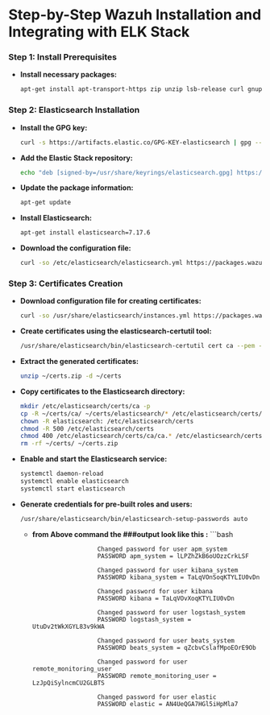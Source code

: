 # Step-by-Step Wazuh Installation and Integrating with ELK Stack


### Step 1: Install Prerequisites

   - **Install necessary packages:**
      ```bash
      apt-get install apt-transport-https zip unzip lsb-release curl gnupg
      ```
### Step 2: Elasticsearch Installation


   - **Install the GPG key:**

      ```bash
      curl -s https://artifacts.elastic.co/GPG-KEY-elasticsearch | gpg --no-default-keyring --keyring gnupg-ring:/usr/share/keyrings/elasticsearch.gpg --import && chmod 644 /usr/share/keyrings/elasticsearch.gpg
      ```
   - **Add the Elastic Stack repository:**
   
      ```bash
      echo "deb [signed-by=/usr/share/keyrings/elasticsearch.gpg] https://artifacts.elastic.co/packages/7.x/apt stable main" | tee /etc/apt/sources.list.d/elastic-7.x.list
      ```

   - **Update the package information:**

      ```bash
      apt-get update
      ```

      
   - **Install Elasticsearch:**

      ```bash
      apt-get install elasticsearch=7.17.6
      ```
   - **Download the configuration file:**

      ```bash
      curl -so /etc/elasticsearch/elasticsearch.yml https://packages.wazuh.com/4.3/tpl/elastic-basic/elasticsearch_all_in_one.yml
      ```

### Step 3: Certificates Creation

 - **Download configuration file for creating certificates:**

      ```bash
      curl -so /usr/share/elasticsearch/instances.yml https://packages.wazuh.com/4.3/tpl/elastic-basic/instances_aio.yml
      ```

 - **Create certificates using the elasticsearch-certutil tool:**
      ```bash
      /usr/share/elasticsearch/bin/elasticsearch-certutil cert ca --pem --in instances.yml --keep-ca-key --out ~/certs.zip
      ```


 - **Extract the generated certificates:**
      ```bash
      unzip ~/certs.zip -d ~/certs
      ```

 - **Copy certificates to the Elasticsearch directory:**
      ```bash
      mkdir /etc/elasticsearch/certs/ca -p
      cp -R ~/certs/ca/ ~/certs/elasticsearch/* /etc/elasticsearch/certs/
      chown -R elasticsearch: /etc/elasticsearch/certs
      chmod -R 500 /etc/elasticsearch/certs
      chmod 400 /etc/elasticsearch/certs/ca/ca.* /etc/elasticsearch/certs/elasticsearch.*
      rm -rf ~/certs/ ~/certs.zip
      ```


 - **Enable and start the Elasticsearch service:**
      ```bash
      systemctl daemon-reload
      systemctl enable elasticsearch
      systemctl start elasticsearch
      ```


 - **Generate credentials for pre-built roles and users:**
      ```bash
      /usr/share/elasticsearch/bin/elasticsearch-setup-passwords auto
      ```

      - **from Above command the ###output look like this :**
            ```bash
     
                              Changed password for user apm_system
                              PASSWORD apm_system = lLPZhZkB6oUOzzCrkLSF
                              
                              Changed password for user kibana_system
                              PASSWORD kibana_system = TaLqVOnSoqKTYLIU0vDn
                              
                              Changed password for user kibana
                              PASSWORD kibana = TaLqVOvXoqKTYLIU0vDn
                              
                              Changed password for user logstash_system
                              PASSWORD logstash_system = UtuDv2tWkXGYL83v9kWA
                              
                              Changed password for user beats_system
                              PASSWORD beats_system = qZcbvCslafMpoEOrE9Ob
                              
                              Changed password for user remote_monitoring_user
                              PASSWORD remote_monitoring_user = LzJpQiSylncmCU2GLBTS
                              
                              Changed password for user elastic
                              PASSWORD elastic = AN4UeQGA7HGl5iHpMla7
        ```


